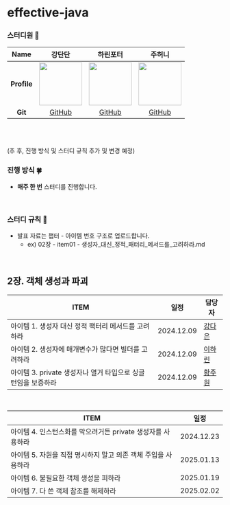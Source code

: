 # effective-java

### 스터디원 🫶

|   **Name**   |                강단단                |              하린포터                |              주허니                |
| :----------: | :-----------------------------------: | :----------------------------------: | :---------------------------------------: | 
| **Profile**  | <img src="https://avatars.githubusercontent.com/u/69593799?v=4" width="100" height="100"/>  |   <img src="https://avatars.githubusercontent.com/u/62701446?v=4" width="100" height="100"/>  |  <img src="https://avatars.githubusercontent.com/u/87613419?v=4" width="100" height="100"/>  |
|   **Git**    | [GitHub](https://github.com/da010228) | [GitHub](https://github.com/rindingdong) | [GitHub](https://github.com/woneee99) |

<br/>
<br/>

(추 후, 진행 방식 및 스터디 규칙 추가 및 변경 예정)
  

### 진행 방식 🍀
- **매주 한 번** 스터디를 진행합니다.

<br/>

### 스터디 규칙 🍙
- 발표 자료는 챕터 - 아이템 번호 구조로 업로드합니다.
  - ex) 02장 - item01 - 생성자_대신_정적_패터리_메서드를_고려하라.md

<br/>

## 2장. 객체 생성과 파괴

| ITEM | 일정 | 담당자 |
| --- | --- | --- |
| 아이템 1. 생성자 대신 정적 팩터리 메서드를 고려하라 | 2024.12.09 | [강다은](https://github.com/da010228) |
| 아이템 2. 생성자에 매개변수가 많다면 빌더를 고려하라 | 2024.12.09 | [이하린](https://github.com/rindingdong) |
| 아이템 3. private 생성자나 열거 타입으로 싱글턴임을 보증하라 | 2024.12.09 | [황주원](https://github.com/woneee99) |

<br>

| ITEM | 일정 |
| --- | --- | 
| 아이템 4. 인스턴스화를 막으려거든 private 생성자를 사용하라 | 2024.12.23 | 
| 아이템 5. 자원을 직접 명시하지 말고 의존 객체 주입을 사용하라 | 2025.01.13 | 
| 아이템 6. 불필요한 객체 생성을 피하라 | 2025.01.19 | 
| 아이템 7. 다 쓴 객체 참조를 해제하라 | 2025.02.02 | 
